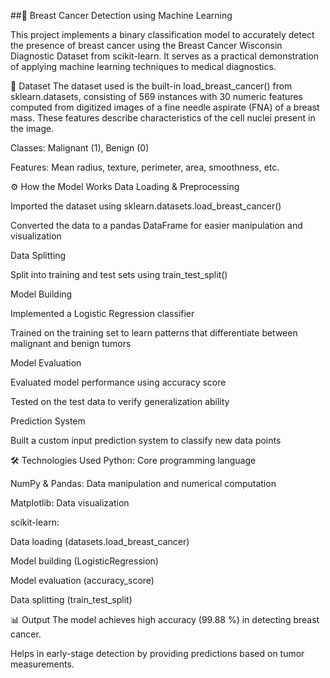 ##🧬 Breast Cancer Detection using Machine Learning

This project implements a binary classification model to accurately detect the presence of breast cancer using the Breast Cancer Wisconsin Diagnostic Dataset from scikit-learn. It serves as a practical demonstration of applying machine learning techniques to medical diagnostics.

🧪 Dataset
The dataset used is the built-in load_breast_cancer() from sklearn.datasets, consisting of 569 instances with 30 numeric features computed from digitized images of a fine needle aspirate (FNA) of a breast mass. These features describe characteristics of the cell nuclei present in the image.

Classes: Malignant (1), Benign (0)

Features: Mean radius, texture, perimeter, area, smoothness, etc.

⚙️ How the Model Works
Data Loading & Preprocessing

Imported the dataset using sklearn.datasets.load_breast_cancer()

Converted the data to a pandas DataFrame for easier manipulation and visualization

Data Splitting

Split into training and test sets using train_test_split()

Model Building

Implemented a Logistic Regression classifier

Trained on the training set to learn patterns that differentiate between malignant and benign tumors

Model Evaluation

Evaluated model performance using accuracy score

Tested on the test data to verify generalization ability

Prediction System

Built a custom input prediction system to classify new data points

🛠️ Technologies Used
Python: Core programming language

NumPy & Pandas: Data manipulation and numerical computation

Matplotlib: Data visualization

scikit-learn:

Data loading (datasets.load_breast_cancer)

Model building (LogisticRegression)

Model evaluation (accuracy_score)

Data splitting (train_test_split)

📊 Output
The model achieves high accuracy (99.88 %) in detecting breast cancer.

Helps in early-stage detection by providing predictions based on tumor measurements.
